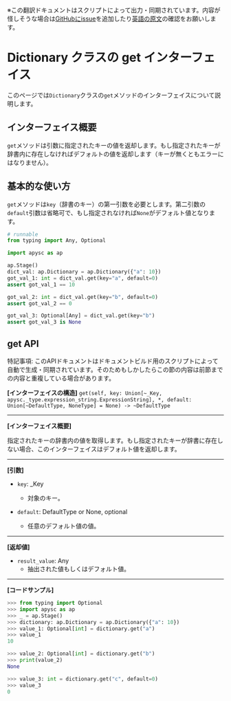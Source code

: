 <span class="inconspicuous-txt">※この翻訳ドキュメントはスクリプトによって出力・同期されています。内容が怪しそうな場合は<a href="https://github.com/simon-ritchie/apysc/issues" target="_blank">GitHubにissue</a>を追加したり[英語の原文](https://simon-ritchie.github.io/apysc/en/dictionary_get.html)の確認をお願いします。</span>

# Dictionary クラスの get インターフェイス

このページでは`Dictionary`クラスの`get`メソッドのインターフェイスについて説明します。

## インターフェイス概要

`get`メソッドは引数に指定されたキーの値を返却します。もし指定されたキーが辞書内に存在しなければデフォルトの値を返却します（キーが無くともエラーにはなりません）。

## 基本的な使い方

`get`メソッドは`key`（辞書のキー）の第一引数を必要とします。第二引数の`default`引数は省略可で、もし指定されなければ`None`がデフォルト値となります。

```py
# runnable
from typing import Any, Optional

import apysc as ap

ap.Stage()
dict_val: ap.Dictionary = ap.Dictionary({"a": 10})
got_val_1: int = dict_val.get(key="a", default=0)
assert got_val_1 == 10

got_val_2: int = dict_val.get(key="b", default=0)
assert got_val_2 == 0

got_val_3: Optional[Any] = dict_val.get(key="b")
assert got_val_3 is None
```

## get API

<span class="inconspicuous-txt">特記事項: このAPIドキュメントはドキュメントビルド用のスクリプトによって自動で生成・同期されています。そのためもしかしたらこの節の内容は前節までの内容と重複している場合があります。</span>

**[インターフェイスの構造]** `get(self, key: Union[~_Key, apysc._type.expression_string.ExpressionString], *, default: Union[~DefaultType, NoneType] = None) -> ~DefaultType`<hr>

**[インターフェイス概要]**

指定されたキーの辞書内の値を取得します。もし指定されたキーが辞書に存在しない場合、このインターフェイスはデフォルト値を返却します。<hr>

**[引数]**

- `key`: _Key
  - 対象のキー。

- `default`: DefaultType or None, optional
  - 任意のデフォルト値の値。

<hr>

**[返却値]**

- `result_value`: Any
  - 抽出された値もしくはデフォルト値。

<hr>

**[コードサンプル]**

```py
>>> from typing import Optional
>>> import apysc as ap
>>> _ = ap.Stage()
>>> dictionary: ap.Dictionary = ap.Dictionary({"a": 10})
>>> value_1: Optional[int] = dictionary.get("a")
>>> value_1
10

>>> value_2: Optional[int] = dictionary.get("b")
>>> print(value_2)
None

>>> value_3: int = dictionary.get("c", default=0)
>>> value_3
0
```